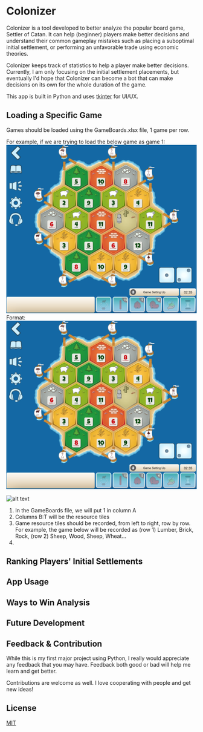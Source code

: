 
# Colonizer

Colonizer is a tool developed to better analyze the popular board game, Settler of Catan. It can help (beginner) players make better decisions and understand their common gameplay mistakes such as placing a suboptimal initial settlement, or performing an unfavorable trade using economic theories.

Colonizer keeps track of statistics to help a player make better decisions. Currently, I am only focusing on the initial settlement placements, but eventually I'd hope that Colonizer can become a bot that can  make decisions on its own for the whole duration of the game.

This app is built in Python and uses [tkinter](https://docs.python.org/3/library/tkinter.html) for UI/UX.

## Loading a Specific Game

Games should be loaded using the GameBoards.xlsx file, 1 game per row.

For example, if we are trying to load the below game as game 1:
![GitHub Logo](https://github.com/kennethshsu/Colonizer/blob/main/ReadMe%20Support/Setup%20Example.png)
Format: ![Alt Text](https://github.com/kennethshsu/Colonizer/blob/main/ReadMe%20Support/Setup%20Example.png)

![alt text](http://url/to/img.png)

1. In the GameBoards file, we will put 1 in column A
2. Columns B:T will be the resource tiles
3. Game resource tiles should be recorded, from left to right, row by row. For example, the game below will be recorded as (row 1) Lumber, Brick, Rock, (row 2) Sheep, Wood, Sheep, Wheat...
4.

## Ranking Players' Initial Settlements

## App Usage

## Ways to Win Analysis

## Future Development

## Feedback & Contribution

While this is my first major project using Python, I really would appreciate any feedback that you may have. Feedback both good or bad will help me learn and get better.

Contributions are welcome as well. I love cooperating with people and get new ideas!

## License
[MIT](https://github.com/kennethshsu/Colonizer/blob/main/LICENSE.md)
